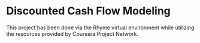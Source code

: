 # Discounted Cash Flow Modeling  
 
This project has been done via the Rhyme virtual environment while utilizing the resources provided by Coursera Project Network.
